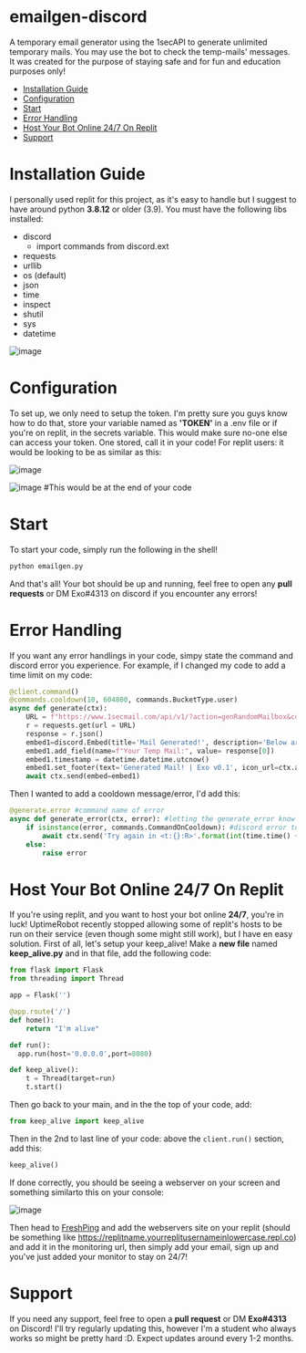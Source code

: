 # emailgen-discord
A temporary email generator using the 1secAPI to generate unlimited temporary mails. You may use the bot to check the temp-mails' messages. It was created for the purpose of staying safe and for fun and education purposes only!


 - [Installation Guide](https://github.com/Exo-OX1564/emailgen-discord/edit/main/README.md#installation-guide)
 - [Configuration](https://github.com/Exo-OX1564/emailgen-discord/edit/main/README.md#configuration)
 - [Start](https://github.com/Exo-OX1564/emailgen-discord/edit/main/README.md#start)
 - [Error Handling](https://github.com/Exo-OX1564/emailgen-discord/edit/main/README.md#error-handling)
 - [Host Your Bot Online 24/7 On Replit](https://github.com/Exo-OX1564/emailgen-discord/edit/main/README.md#host-your-bot-online-247-on-replit)
 - [Support](https://github.com/Exo-OX1564/emailgen-discord/edit/main/README.md#support)

# Installation Guide
I personally used replit for this project, as it's easy to handle but I suggest to have around python **3.8.12** or older (3.9).
You must have the following libs installed:
- discord
  - import commands from discord.ext 
- requests
- urllib
- os (default)
- json
- time
- inspect
- shutil
- sys
- datetime


![image](https://user-images.githubusercontent.com/95084482/162283558-cf8c9506-6b61-45de-a524-3e91f6044a40.png)


# Configuration
To set up, we only need to setup the token.
I'm pretty sure you guys know how to do that, store your variable named as **'TOKEN'** in a .env file or if you're on replit, in the secrets variable. This would make sure no-one else can access your token. One stored, call it in your code!
For replit users: it would be looking to be as similar as this:

![image](https://user-images.githubusercontent.com/95084482/162284407-52cbfed9-3ad8-499d-8aa7-527327298a22.png)

![image](https://user-images.githubusercontent.com/95084482/162284547-0163e291-09f2-4f69-a75d-6a2fec0c9454.png) #This would be at the end of your code


# Start
To start your code, simply run the following in the shell!
```py
python emailgen.py
```
And that's all! Your bot should be up and running, feel free to open any **pull requests** or DM Exo#4313 on discord if you encounter any errors!

# Error Handling
If you want any error handlings in your code, simpy state the command and discord error you experience.
For example, if I changed my code to add a time limit on my code:
```py
@client.command()
@commands.cooldown(10, 604800, commands.BucketType.user)
async def generate(ctx):
    URL = f"https://www.1secmail.com/api/v1/?action=genRandomMailbox&count=1"
    r = requests.get(url = URL)
    response = r.json()
    embed1=discord.Embed(title='Mail Generated!', description='Below are your 10 mails for the week! Keep it noted. We will give you another 10 next week!', color = discord.Color.blue())
    embed1.add_field(name=f"Your Temp Mail:", value= response[0])
    embed1.timestamp = datetime.datetime.utcnow()
    embed1.set_footer(text='Generated Mail! | Exo v0.1', icon_url=ctx.author.avatar_url)
    await ctx.send(embed=embed1)
```
Then I wanted to add a cooldown message/error, I'd add this:
```py
@generate.error #command name of error
async def generate_error(ctx, error): #letting the generate_error know that it is an error
    if isinstance(error, commands.CommandOnCooldown): #discord error to follow is the cooldown error
        await ctx.send('Try again in <t:{}:R>'.format(int(time.time() + error.retry_after)))
    else:
        raise error
```

# Host Your Bot Online 24/7 On Replit

If you're using replit, and you want to host your bot online **24/7**, you're in luck! UptimeRobot recently stopped allowing some of replit's hosts to be run on their  service (even though some might still work), but I have en easy solution. First of all, let's setup your keep_alive!
Make a **new file** named **keep_alive.py** and in that file, add the following code:
```py
from flask import Flask
from threading import Thread

app = Flask('')

@app.route('/')
def home():
    return "I'm alive"

def run():
  app.run(host='0.0.0.0',port=8080)

def keep_alive():  
    t = Thread(target=run)
    t.start()
```
Then go back to your main, and in the the top of your code, add:
```py
from keep_alive import keep_alive
```
Then in the 2nd to last line of your code: above the `client.run()` section, add this:
```py
keep_alive()
```
If done correctly, you should be seeing a webserver on your screen and something similarto this on your console:

![image](https://user-images.githubusercontent.com/95084482/162286750-abef9653-15da-4684-bd74-cccafd957654.png)

Then head to [FreshPing](https://www.freshworks.com/website-monitoring/) and add the webservers site on your replit (should be something like https://replitname.yourreplitusernameinlowercase.repl.co) and add it in the monitoring url, then simply add your email, sign up and you've just added your monitor to stay on 24/7!

# Support
If you need any support, feel free to open a **pull request** or DM **Exo#4313** on Discord! I'll try regularly updating this, however I'm a student who always works so might be pretty hard :D. Expect updates around every 1-2 months.
